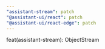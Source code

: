 ```yaml
---
"assistant-stream": patch
"@assistant-ui/react": patch
"@assistant-ui/react-edge": patch
---
```


feat(assistant-stream): ObjectStream
